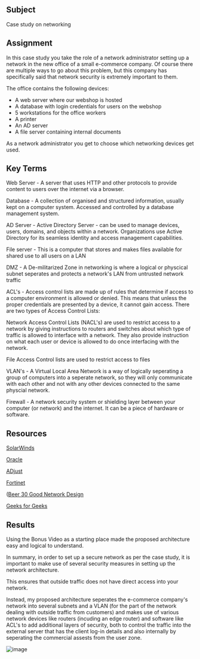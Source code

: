 ##  Subject
Case study on networking

##  Assignment

In this case study you take the role of a network administrator setting up a network in the new office of a small e-commerce company. Of course there are multiple ways to go about this problem, but this company has specifically said that network security is extremely important to them.


The office contains the following devices:


-  A web server where our webshop is hosted
-  A database with login credentials for users on the webshop
-  5 workstations for the office workers
-  A printer
-  An AD server
-  A file server containing internal documents


As a network administrator you get to choose which networking devices get used.

##  Key Terms

Web Server -  A server that uses HTTP and other protocols to provide content to users over the internet via a browser.  

Database - A collection of organised and structured information, usually kept on a computer system.  Accessed and controlled by a database management system. 

AD Server - Active Directory Server - can be used to manage devices, users, domains, and objects within a network. Organizations use Active Directory for its seamless identity and access management capabilities.

File server - This is a computer that stores and makes files available for shared use to all users on a LAN

DMZ - A De-militarized Zone in networking is where a logical or physcical subnet seperates and protects a network's LAN from untrusted network traffic

ACL's - Access control lists are made up of rules that determine if access to a computer environment is allowed or denied. 
 This means that unless the proper credentials are presented by a device, it cannot gain access.  There are two types of Access Control Lists:  

  Network Access Control Lists (NACL's) are used to restrict access to a network by giving instructions to routers and 
  switches about which type of traffic is allowed to interface with a network.  They also provide instruction on what each 
  user or device is allowed to do once interfacing with the network.

  File Access Control lists are used to restrict access to files

VLAN's - A Virtual Local Area Network is a way of logically seperating a group of computers into a seperate network, so they will only communicate with each other and not with any other devices connected to the same physcial network.  

Firewall - A network security system or shielding layer between your computer (or network) and the internet.  It can be a piece of hardware or software.


##  Resources

[SolarWinds](https://www.solarwinds.com/resources/it-glossary/web-server#:~:text=a%20web%20server-,Web%20Server%20Definition,internet%20via%20a%20web%20browser.)

[Oracle](https://www.oracle.com/database/what-is-database/#:~:text=A%20database%20is%20an%20organized,database%20management%20system%20(DBMS).)

[ADjust](https://www.adjust.com/glossary/ad-server-definition/)

[Fortinet](https://www.fortinet.com/resources/cyberglossary/network-access-control-list#:~:text=A%20network%20access%20control%20list%20(ACL)%20is%20made%20up%20of,are%20allowed%20in%20the%20doors.)

([Beer 30 Good Network Design](https://www.youtube.com/watch?v=oopkClg1kxM&t=373s&ab_channel=SecureState)

[Geeks for Geeks](https://www.geeksforgeeks.org/difference-between-hardware-firewall-and-software-firewall/?ref=header_search)


##  Results

Using the Bonus Video as a starting place made the proposed architecture easy and logical to understand.  

In summary, in order to set up a secure network as per the case study, it is important to make use of several security measures in setting up the network architecture.  

This ensures that outside traffic does not have direct access into your network.  

Instead, my proposed architecture seperates the e-commerce company's network into several subnets and a VLAN (for the part of the network dealing with outside traffic from customers) and makes use of various network devices like routers (incuding an edge router) and software like ACL's to add additional layers of security, both to control the traffic into the external server that has the client 
log-in details and also internally by seperating the commercial assests from the user zone.

![image](https://github.com/techgrounds/cloud-assignments-E28MS/assets/151161141/3679fcfe-5eaa-4333-a480-3f1f32a2282a)





